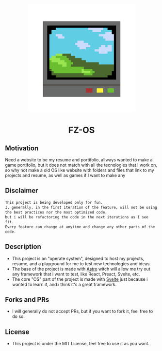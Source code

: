 <p align="center">
  <img src="https://raw.githubusercontent.com/FlavioZanoni/FlavioZanoni.com/main/public/favicon/android-chrome-512x512.png" alt="Logo" height=355>
</p>
<h1 align="center">FZ-OS</h1>

## Motivation

Need a website to be my resume and portifolio, allways wanted to make a game portifolio, but it does not match with all the tecnologies that I work on, so why not make a old OS like website with folders and files that link to my projects and resume, as well as games if I want to make any

## Disclaimer

```plaintext
This project is being developed only for fun.
I, generally, in the first iteration of the feature, will not be using the best practices nor the most optimized code,
but i will be refactoring the code in the next iterations as I see fit.
Every feature can change at anytime and change any other parts of the code.
```

## Description

- This project is an "operate system", designed to host my projects, resume, and a playground for me to test new technologies and ideas.
- The base of the project is made with [Astro](https://astro.build) witch will allow me try out any framework that i want to test, like React, Preact, Svelte, etc.
- The core "OS" part of the project is made with [Svelte](https://svelte.dev) just because i wanted to learn it, and i think it's a great framework.

## Forks and PRs

- I will generally do not accept PRs, but if you want to fork it, feel free to do so.

## License

- This project is under the MIT License, feel free to use it as you want.
